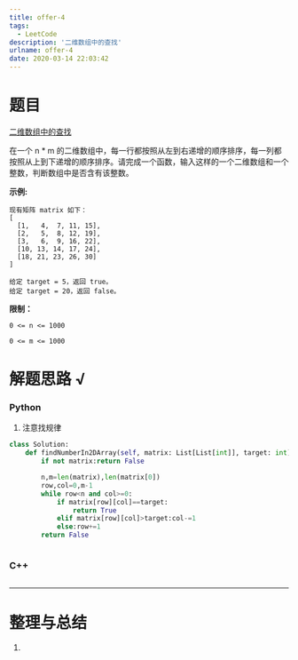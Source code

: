 ```yaml
---
title: offer-4
tags:
  - LeetCode
description: '二维数组中的查找'
urlname: offer-4
date: 2020-03-14 22:03:42
---
```


# 题目

[ 二维数组中的查找](https://leetcode-cn.com/problems/er-wei-shu-zu-zhong-de-cha-zhao-lcof) 

在一个 n * m 的二维数组中，每一行都按照从左到右递增的顺序排序，每一列都按照从上到下递增的顺序排序。请完成一个函数，输入这样的一个二维数组和一个整数，判断数组中是否含有该整数。

**示例:**

```
现有矩阵 matrix 如下：
[
  [1,   4,  7, 11, 15],
  [2,   5,  8, 12, 19],
  [3,   6,  9, 16, 22],
  [10, 13, 14, 17, 24],
  [18, 21, 23, 26, 30]
]

给定 target = 5，返回 true。
给定 target = 20，返回 false。
```

 **限制：**

```
0 <= n <= 1000

0 <= m <= 1000
```

# 解题思路 √

### Python

1. 注意找规律

```python
class Solution:
    def findNumberIn2DArray(self, matrix: List[List[int]], target: int) -> bool:
        if not matrix:return False

        n,m=len(matrix),len(matrix[0])
        row,col=0,m-1
        while row<n and col>=0:
            if matrix[row][col]==target:
                return True
            elif matrix[row][col]>target:col-=1
            else:row+=1
        return False
```


```python

```



### C++

```cpp

```

---



# 整理与总结

1. 

